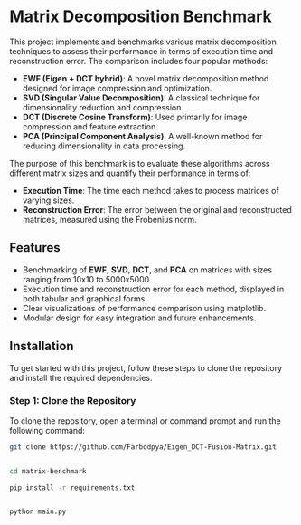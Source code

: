 # Matrix Decomposition Benchmark

This project implements and benchmarks various matrix decomposition techniques to assess their performance in terms of execution time and reconstruction error. The comparison includes four popular methods:

- **EWF (Eigen + DCT hybrid)**: A novel matrix decomposition method designed for image compression and optimization.
- **SVD (Singular Value Decomposition)**: A classical technique for dimensionality reduction and compression.
- **DCT (Discrete Cosine Transform)**: Used primarily for image compression and feature extraction.
- **PCA (Principal Component Analysis)**: A well-known method for reducing dimensionality in data processing.

The purpose of this benchmark is to evaluate these algorithms across different matrix sizes and quantify their performance in terms of:

- **Execution Time**: The time each method takes to process matrices of varying sizes.
- **Reconstruction Error**: The error between the original and reconstructed matrices, measured using the Frobenius norm.

## Features

- Benchmarking of **EWF**, **SVD**, **DCT**, and **PCA** on matrices with sizes ranging from 10x10 to 5000x5000.
- Execution time and reconstruction error for each method, displayed in both tabular and graphical forms.
- Clear visualizations of performance comparison using matplotlib.
- Modular design for easy integration and future enhancements.

## Installation

To get started with this project, follow these steps to clone the repository and install the required dependencies.

### Step 1: Clone the Repository

To clone the repository, open a terminal or command prompt and run the following command:

```bash
git clone https://github.com/Farbodpya/Eigen_DCT-Fusion-Matrix.git


cd matrix-benchmark

pip install -r requirements.txt


python main.py
